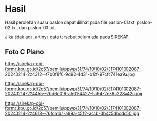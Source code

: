 # Hasil

Hasil perolehan suara paslon dapat dilihat pada file paslon-01.txt, paslon-02.txt, dan paslon-03.txt.

Jika tidak ada, artinya data tersebut belum ada pada SIREKAP.

## Foto C Plano

https://sirekap-obj-formc.kpu.go.id/2c57/pemilu/ppwp/31/74/10/10/02/3174101002087-20240214-224312--f7b0f8f0-9d92-4d31-b12f-97cfd741ea9a.jpg

https://sirekap-obj-formc.kpu.go.id/2c57/pemilu/ppwp/31/74/10/10/02/3174101002087-20240214-224455--2bd6c016-a501-4427-9a94-2e86c228a42c.jpg

https://sirekap-obj-formc.kpu.go.id/2c57/pemilu/ppwp/31/74/10/10/02/3174101002087-20240214-224618--76fca1da-a89a-45f2-accb-3b425dbcdd50.jpg
